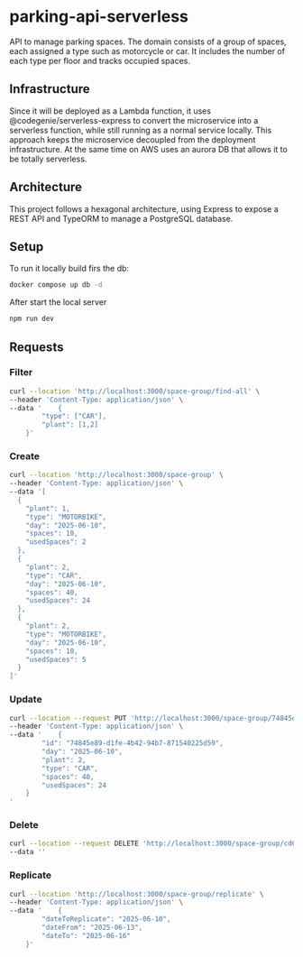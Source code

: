 # parking-api-serverless

API to manage parking spaces. The domain consists of a group of spaces, each assigned a type such as motorcycle or car. It includes the number of each type per floor and tracks occupied spaces.

## Infrastructure

Since it will be deployed as a Lambda function, it uses @codegenie/serverless-express to convert the microservice into a serverless function, while still running as a normal service locally.
This approach keeps the microservice decoupled from the deployment infrastructure.
At the same time on AWS uses an aurora DB that allows it to be totally serverless.

## Architecture

This project follows a hexagonal architecture, using Express to expose a REST API and TypeORM to manage a PostgreSQL database.

## Setup

To run it locally build firs the db:

```bash
docker compose up db -d
```

After start the local server

```bash
npm run dev
```

## Requests

### Filter
```bash
curl --location 'http://localhost:3000/space-group/find-all' \
--header 'Content-Type: application/json' \
--data '    {
        "type": ["CAR"],
        "plant": [1,2]
    }'
```

### Create
```bash
curl --location 'http://localhost:3000/space-group' \
--header 'Content-Type: application/json' \
--data '[
  {
    "plant": 1,
    "type": "MOTORBIKE",
    "day": "2025-06-10",
    "spaces": 10,
    "usedSpaces": 2
  },
  {
    "plant": 2,
    "type": "CAR",
    "day": "2025-06-10",
    "spaces": 40,
    "usedSpaces": 24
  },
  {
    "plant": 2,
    "type": "MOTORBIKE",
    "day": "2025-06-10",
    "spaces": 10,
    "usedSpaces": 5
  }
]'
```

### Update
```bash
curl --location --request PUT 'http://localhost:3000/space-group/74845e89-d1fe-4b42-94b7-871540225d59' \
--header 'Content-Type: application/json' \
--data '    {
        "id": "74845e89-d1fe-4b42-94b7-871540225d59",
        "day": "2025-06-10",
        "plant": 2,
        "type": "CAR",
        "spaces": 40,
        "usedSpaces": 24
    }
'
```

### Delete
```bash
curl --location --request DELETE 'http://localhost:3000/space-group/cd68ab7b-dc79-49e5-ba1a-884327676877' \
--data ''
```

### Replicate
```bash
curl --location 'http://localhost:3000/space-group/replicate' \
--header 'Content-Type: application/json' \
--data '    {
        "dateToReplicate": "2025-06-10",
        "dateFrom": "2025-06-13",
        "dateTo": "2025-06-16"
    }'
```
